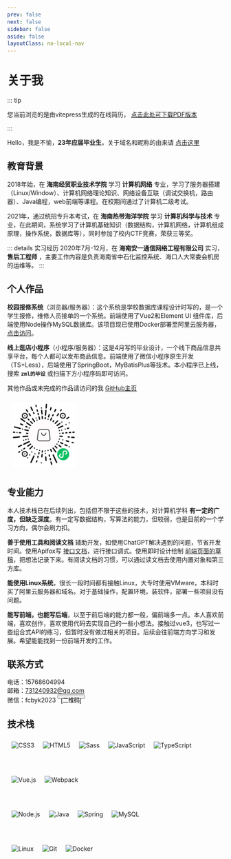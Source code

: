 ```yaml
---
prev: false
next: false
sidebar: false
aside: false
layoutClass: no-local-nav
---
```

# 关于我

::: tip  

您当前浏览的是由vitepress生成的在线简历，
<a href="https://ali.fcbyk.com/file/张明良-简历.pdf" download>点击此处可下载PDF版本</a>

:::

Hello，我是不愉，**23年应届毕业生**，关于域名和昵称的由来请 [点击这里](/about/name)

## 教育背景
2018年始，在 **海南经贸职业技术学院** 学习 **计算机网络** 专业，学习了服务器搭建（Linux/Window）、计算机网络理论知识、网络设备互联（调试交换机，路由器）、Java编程，web前端等课程。在校期间通过了计算机二级考试。

2021年，通过统招专升本考试，在 **海南热带海洋学院** 学习 **计算机科学与技术** 专业，在此期间，系统学习了计算机基础知识（数据结构，计算机网络，计算机组成原理，操作系统，数据库等），同时参加了校内CTF竞赛，荣获三等奖。

::: details 实习经历
2020年7月-12月，在 **海南安一通信网络工程有限公司** 实习， **售后工程师** ，主要工作内容是负责海南省中石化监控系统、海口人大常委会机房的运维等。
:::

## 个人作品

**校园报修系统**（浏览器/服务器）：这个系统是学校数据库课程设计时写的，是一个学生报修，维修人员接单的一个系统。前端使用了Vue2和Element UI 组件库，后端使用Node操作MySQL数据库。该项目现已使用Docker部署至阿里云服务器，[点击访问](https://cr.fcbyk.com/#/)。

**线上逛店小程序**（小程序/服务器）：这是4月写的毕业设计，一个线下商品信息共享平台，每个人都可以发布商品信息。前端使用了微信小程序原生开发（TS+Less），后端使用了SpringBoot，MyBatisPlus等技术。本小程序已上线，搜索 **`zml的毕设`** 或扫描下方小程序码即可访问。

其他作品或未完成的作品请访问的我 [GitHub主页](https://github.com/fcbyk)

<img src="./.vitepress/assets/wxmini.jpg" alt="wxmini" class="wxmini"/>

## 专业能力

本人技术栈已在后续列出，包括但不限于这些的技术，对计算机学科 **有一定的广度，但缺乏深度**。有一定写数据结构，写算法的能力，但较弱，也是目前的一个学习方向，偶尔会刷力扣。

**善于使用工具和阅读文档** 辅助开发，如使用ChatGPT解决遇到的问题，节省开发时间。使用Apifox写 [接口文档](https://goods-online.apifox.cn/)，进行接口调式。使用即时设计绘制 [前端页面的草稿](https://js.design/f/-O0fJs?p=NjuH8Hiwv5)，把想法记录下来。有阅读文档的习惯，可以通过读文档去使用内置对象和第三方库。

**能使用Linux系统**，很长一段时间都有接触Linux，大专时使用VMware，本科时买了阿里云服务器和域名。对于基础操作，配置环境，装软件，部署一些项目没有问题。

**能写前端，也能写后端**，以至于前后端的能力都一般，偏前端多一点。本人喜欢前端，喜欢创作，喜欢使用代码去实现自己的一些小想法。接触过vue3，也写过一些组合式API的练习，但暂时没有做过相关的项目。后续会往前端方向学习和发展。希望能能找到一份前端开发的工作。

## 联系方式

电话：15768604994<br/>
邮箱：731240932@qq.com<br/>
微信：fcbyk2023
<button class="wxbtn">[二维码]<img src="./.vitepress/assets/wx.jpg" alt="正方形图片"></button>

<div class="image">

</div>

## 技术栈  
<div class="skill">
    <img src="https://profilinator.rishav.dev/skills-assets/css3-original-wordmark.svg" alt="CSS3" />
    <img src="https://profilinator.rishav.dev/skills-assets/html5-original-wordmark.svg" alt="HTML5" />
    <img src="https://profilinator.rishav.dev/skills-assets/sass-original.svg" alt="Sass" />
    <img src="https://profilinator.rishav.dev/skills-assets/javascript-original.svg" alt="JavaScript" />
    <img src="https://profilinator.rishav.dev/skills-assets/typescript-original.svg" alt="TypeScript" />
    <img src="https://profilinator.rishav.dev/skills-assets/vuejs-original-wordmark.svg" alt="Vue.js" />
    <img src="https://profilinator.rishav.dev/skills-assets/webpack-original.svg" alt="Webpack"/>
</div>
<div class="skill">
    <img src="https://profilinator.rishav.dev/skills-assets/nodejs-original-wordmark.svg" alt="Node.js" />
    <img src="https://profilinator.rishav.dev/skills-assets/java-original-wordmark.svg" alt="Java" />
    <img src="https://profilinator.rishav.dev/skills-assets/springio-icon.svg" alt="Spring" />
    <img src="https://profilinator.rishav.dev/skills-assets/mysql-original-wordmark.svg" alt="MySQL" />
</div>
<div class="skill">
    <img src="https://profilinator.rishav.dev/skills-assets/linux-original.svg" alt="Linux" />
    <img src="https://profilinator.rishav.dev/skills-assets/git-scm-icon.svg" alt="Git" />
    <img src="https://profilinator.rishav.dev/skills-assets/docker-original-wordmark.svg" alt="Docker" />
</div>

<style lang="scss" scoped>
    .wxmini{
        margin: 10px;
        height: 150px;
    }
    .skill{
        /* margin: 5px; */
        display: flex;
        flex-wrap: wrap;
        img{
            margin: 10px;
            height: 60px;
            filter: brightness(1);
            &:hover{
                filter: brightness(1.05);
            }
        }
    }
    .wxbtn{
        height: 10px;
        overflow: visible;
        img{
            display: none;
            height: 200px;
            width: 200px;
        }
        &:hover{
            img{
                display: initial;
                float: right;
                position: relative;
                z-index: 100;
            }
        }
    }

    @media (max-width:640px) {
        .wxbtn{
            display: none;
        }
    }
    
    .tip {
      padding: 10px 16px;
      .custom-block-title {
        display: none;
      }
      p {
        margin: 0;
      }
    }
</style>